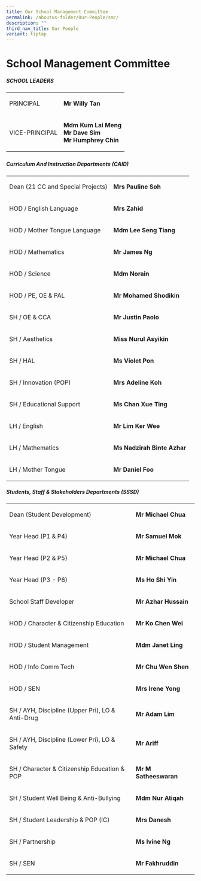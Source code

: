 ```yaml
---
title: Our School Management Committee
permalink: /aboutus-folder/Our-People/smc/
description: ""
third_nav_title: Our People
variant: tiptap
---
```

<h1>School Management Committee</h1>
<h5>SCHOOL LEADERS</h5>
<table style="minWidth: 50px">
<colgroup>
<col>
<col>
</colgroup>
<tbody>
<tr>
<td rowspan="1" colspan="1">
<p>PRINCIPAL</p>
</td>
<td rowspan="1" colspan="1">
<p><strong>Mr Willy Tan</strong>
</p>
</td>
</tr>
<tr>
<td rowspan="1" colspan="1">
<p>VICE-PRINCIPAL</p>
</td>
<td rowspan="1" colspan="1">
<p><strong>Mdm Kum Lai Meng</strong>
<br><strong>Mr Dave Sim</strong>
<br><strong>Mr Humphrey Chin</strong>
</p>
</td>
</tr>
</tbody>
</table>
<h5></h5>
<h5>Curriculum And Instruction Departments (CAID)</h5>
<table style="minWidth: 50px">
<colgroup>
<col>
<col>
</colgroup>
<tbody>
<tr>
<td rowspan="1" colspan="1">
<p>Dean (21 CC and Special Projects)</p>
</td>
<td rowspan="1" colspan="1">
<p><strong>Mrs Pauline Soh</strong>
</p>
</td>
</tr>
<tr>
<td rowspan="1" colspan="1">
<p>HOD / English Language</p>
</td>
<td rowspan="1" colspan="1">
<p><strong>Mrs Zahid</strong>
</p>
</td>
</tr>
<tr>
<td rowspan="1" colspan="1">
<p>HOD / Mother Tongue Language</p>
</td>
<td rowspan="1" colspan="1">
<p><strong>Mdm Lee Seng Tiang</strong>
</p>
</td>
</tr>
<tr>
<td rowspan="1" colspan="1">
<p>HOD / Mathematics</p>
</td>
<td rowspan="1" colspan="1">
<p><strong>Mr James Ng</strong>
</p>
</td>
</tr>
<tr>
<td rowspan="1" colspan="1">
<p>HOD / Science</p>
</td>
<td rowspan="1" colspan="1">
<p><strong>Mdm Norain</strong>
</p>
</td>
</tr>
<tr>
<td rowspan="1" colspan="1">
<p>HOD / PE, OE &amp; PAL</p>
</td>
<td rowspan="1" colspan="1">
<p><strong>Mr Mohamed Shodikin</strong>
</p>
</td>
</tr>
<tr>
<td rowspan="1" colspan="1">
<p>SH / OE &amp; CCA</p>
</td>
<td rowspan="1" colspan="1">
<p><strong>Mr Justin Paolo</strong>
</p>
</td>
</tr>
<tr>
<td rowspan="1" colspan="1">
<p>SH / Aesthetics</p>
</td>
<td rowspan="1" colspan="1">
<p><strong>Miss Nurul Asyikin</strong>
</p>
</td>
</tr>
<tr>
<td rowspan="1" colspan="1">
<p>SH / HAL</p>
</td>
<td rowspan="1" colspan="1">
<p><strong>Ms Violet Pon</strong>
</p>
</td>
</tr>
<tr>
<td rowspan="1" colspan="1">
<p>SH / Innovation (POP)</p>
</td>
<td rowspan="1" colspan="1">
<p><strong>Mrs Adeline Koh</strong>
</p>
</td>
</tr>
<tr>
<td rowspan="1" colspan="1">
<p>SH / Educational Support</p>
</td>
<td rowspan="1" colspan="1">
<p><strong>Ms Chan Xue Ting</strong>
</p>
</td>
</tr>
<tr>
<td rowspan="1" colspan="1">
<p>LH / English</p>
</td>
<td rowspan="1" colspan="1">
<p><strong>Mr Lim Ker Wee</strong>
</p>
</td>
</tr>
<tr>
<td rowspan="1" colspan="1">
<p>LH / Mathematics</p>
</td>
<td rowspan="1" colspan="1">
<p><strong>Ms Nadzirah Binte Azhar</strong>
</p>
</td>
</tr>
<tr>
<td rowspan="1" colspan="1">
<p>LH / Mother Tongue</p>
</td>
<td rowspan="1" colspan="1">
<p><strong>Mr Daniel Foo</strong>
</p>
</td>
</tr>
</tbody>
</table>
<p></p>
<h5>Students, Staff &amp; Stakeholders Departments (SSSD)</h5>
<table style="minWidth: 50px">
<colgroup>
<col>
<col>
</colgroup>
<tbody>
<tr>
<td rowspan="1" colspan="1">
<p>Dean (Student Development)</p>
</td>
<td rowspan="1" colspan="1">
<p><strong>Mr Michael Chua</strong>
</p>
</td>
</tr>
<tr>
<td rowspan="1" colspan="1">
<p>Year Head (P1 &amp; P4)</p>
</td>
<td rowspan="1" colspan="1">
<p><strong>Mr Samuel Mok</strong>
</p>
</td>
</tr>
<tr>
<td rowspan="1" colspan="1">
<p>Year Head (P2 &amp; P5)</p>
</td>
<td rowspan="1" colspan="1">
<p><strong>Mr Michael Chua</strong>
</p>
</td>
</tr>
<tr>
<td rowspan="1" colspan="1">
<p>Year Head (P3 - P6)</p>
</td>
<td rowspan="1" colspan="1">
<p><strong>Ms Ho Shi Yin</strong>
</p>
</td>
</tr>
<tr>
<td rowspan="1" colspan="1">
<p>School Staff Developer</p>
</td>
<td rowspan="1" colspan="1">
<p><strong>Mr Azhar Hussain</strong>
</p>
</td>
</tr>
<tr>
<td rowspan="1" colspan="1">
<p>HOD / Character &amp; Citizenship Education</p>
</td>
<td rowspan="1" colspan="1">
<p><strong>Mr Ko Chen Wei</strong>
</p>
</td>
</tr>
<tr>
<td rowspan="1" colspan="1">
<p>HOD / Student Management</p>
</td>
<td rowspan="1" colspan="1">
<p><strong>Mdm Janet Ling</strong>
</p>
</td>
</tr>
<tr>
<td rowspan="1" colspan="1">
<p>HOD / Info Comm Tech</p>
</td>
<td rowspan="1" colspan="1">
<p><strong>Mr Chu Wen Shen</strong>
</p>
</td>
</tr>
<tr>
<td rowspan="1" colspan="1">
<p>HOD / SEN</p>
</td>
<td rowspan="1" colspan="1">
<p><strong>Mrs Irene Yong</strong>
</p>
</td>
</tr>
<tr>
<td rowspan="1" colspan="1">
<p>SH / AYH, Discipline (Upper Pri), LO &amp; Anti-Drug</p>
</td>
<td rowspan="1" colspan="1">
<p><strong>Mr Adam Lim</strong>
</p>
</td>
</tr>
<tr>
<td rowspan="1" colspan="1">
<p>SH / AYH, Discipline (Lower Pri), LO &amp; Safety</p>
</td>
<td rowspan="1" colspan="1">
<p><strong>Mr Ariff</strong>
</p>
</td>
</tr>
<tr>
<td rowspan="1" colspan="1">
<p>SH / Character &amp; Citizenship Education &amp; POP</p>
</td>
<td rowspan="1" colspan="1">
<p><strong>Mr M Satheeswaran</strong>
</p>
</td>
</tr>
<tr>
<td rowspan="1" colspan="1">
<p>SH / Student Well Being &amp; Anti-Bullying</p>
</td>
<td rowspan="1" colspan="1">
<p><strong>Mdm Nur Atiqah</strong>
</p>
</td>
</tr>
<tr>
<td rowspan="1" colspan="1">
<p>SH / Student Leadership &amp; POP (IC)</p>
</td>
<td rowspan="1" colspan="1">
<p><strong>Mrs Danesh</strong>
</p>
</td>
</tr>
<tr>
<td rowspan="1" colspan="1">
<p>SH / Partnership</p>
</td>
<td rowspan="1" colspan="1">
<p><strong>Ms Ivine Ng</strong>
</p>
</td>
</tr>
<tr>
<td rowspan="1" colspan="1">
<p>SH / SEN</p>
</td>
<td rowspan="1" colspan="1">
<p><strong>Mr Fakhruddin</strong>
</p>
</td>
</tr>
</tbody>
</table>
<p></p>